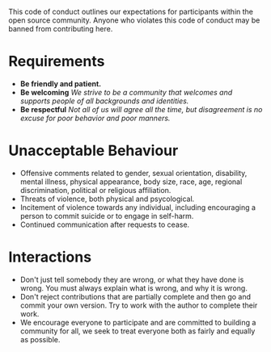 This code of conduct outlines our expectations for participants within the open source community. Anyone who violates this code of conduct may be banned from contributing here.

# Requirements

- **Be friendly and patient.**
- **Be welcoming** _We strive to be a community that welcomes and supports people of all backgrounds and identities._
- **Be respectful** _Not all of us will agree all the time, but disagreement is no excuse for poor behavior and poor manners._

# Unacceptable Behaviour

- Offensive comments related to gender, sexual orientation, disability, mental illness, physical appearance, body size, race, age, regional discrimination, political or religious affiliation.
- Threats of violence, both physical and psycological.
- Incitement of violence towards any individual, including encouraging a person to commit suicide or to engage in self-harm.
- Continued communication after requests to cease.

# Interactions

- Don't just tell somebody they are wrong, or what they have done is wrong. You must always explain what is wrong, and why it is wrong.
- Don't reject contributions that are partially complete and then go and commit your own version. Try to work with the author to complete their work.
- We encourage everyone to participate and are committed to building a community for all, we seek to treat everyone both as fairly and equally as possible.
